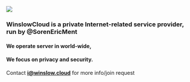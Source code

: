 <img src="https://winslow.cloud/w.png" />

### WinslowCloud is a private Internet-related service provider, run by @SorenEricMent

#### We operate server in world-wide,
#### We focus on privacy and security.


Contact **i@winslow.cloud** for more info/join request
